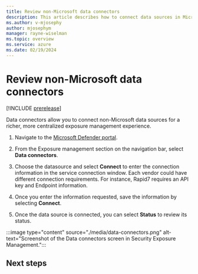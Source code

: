 ```yaml
---
title: Review non-Microsoft data connectors
description: This article describes how to connect data sources in Microsoft Exposure Management.
ms.author: v-mjosephy
author: mjosephym
manager: rayne-wiselman
ms.topic: overview
ms.service: azure
ms.date: 02/19/2024
---
```


# Review non-Microsoft data connectors

[!INCLUDE [prerelease](../includes//prerelease.md)]

Data connectors allow you to connect non-Microsoft data sources for a richer, more centralized exposure management experience.

1. Navigate to the [Microsoft Defender portal](https://security.microsoft.com/).

1. From the Exposure management section on the navigation bar, select **Data connectors**.
1. Choose the <!--ServiceNow, Qualys, or Rapid7--> datasource and select **Connect** to enter the connection information in the service connection window. Each vendor could have different connection requirements. For instance, Rapid7 requires an API key and Endpoint information.
1. Once you enter the information requested, save the information by selecting **Connect**.
1. Once the data source is connected, you can select **Status** to review its status.

:::image type="content" source="./media/data-connectors.png" alt-text="Screenshot of the Data connectors screen in Security Exposure Management.":::

<!--images -->
## Next steps

